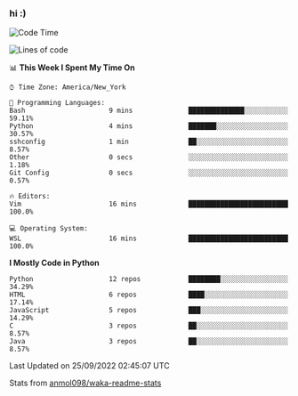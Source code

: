 ### hi :)

<!--START_SECTION:waka-->
![Code Time](http://img.shields.io/badge/Code%20Time-938%20hrs%204%20mins-blue)

![Lines of code](https://img.shields.io/badge/From%20Hello%20World%20I%27ve%20Written-599%20Thousand%20lines%20of%20code-blue)

📊 **This Week I Spent My Time On** 

```text
⌚︎ Time Zone: America/New_York

💬 Programming Languages: 
Bash                     9 mins              ██████████████░░░░░░░░░░░   59.11% 
Python                   4 mins              ███████░░░░░░░░░░░░░░░░░░   30.57% 
sshconfig                1 min               ██░░░░░░░░░░░░░░░░░░░░░░░   8.57% 
Other                    0 secs              ░░░░░░░░░░░░░░░░░░░░░░░░░   1.18% 
Git Config               0 secs              ░░░░░░░░░░░░░░░░░░░░░░░░░   0.57%

🔥 Editors: 
Vim                      16 mins             █████████████████████████   100.0%

💻 Operating System: 
WSL                      16 mins             █████████████████████████   100.0%

```

**I Mostly Code in Python** 

```text
Python                   12 repos            ████████░░░░░░░░░░░░░░░░░   34.29% 
HTML                     6 repos             ████░░░░░░░░░░░░░░░░░░░░░   17.14% 
JavaScript               5 repos             ███░░░░░░░░░░░░░░░░░░░░░░   14.29% 
C                        3 repos             ██░░░░░░░░░░░░░░░░░░░░░░░   8.57% 
Java                     3 repos             ██░░░░░░░░░░░░░░░░░░░░░░░   8.57%

```



 Last Updated on 25/09/2022 02:45:07 UTC
<!--END_SECTION:waka-->

Stats from [anmol098/waka-readme-stats](https://github.com/anmol098/waka-readme-stats)